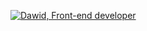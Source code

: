 [![Dawid, Front-end developer](https://assets.selleo.com/banners/dloranc.svg)](https://selleo.com/)
